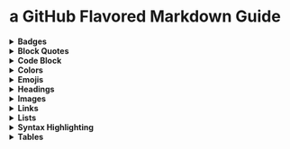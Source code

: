 # a GitHub Flavored Markdown Guide


<details>
  <summary><b>Badges</b></summary>

  [![Generic badge](https://img.shields.io/badge/generic-badge-<COLOR>.svg)](https://shields.io/)
  
  `[![Generic badge](https://img.shields.io/badge/generic-badge-<COLOR>.svg)](https://shields.io/)`
  
  [![Custom badge](https://img.shields.io/badge/custom-badge-FFB6C1.svg)](https://shields.io/)
  
  `[![Custom badge](https://img.shields.io/badge/custom-badge-FFB6C1.svg)](https://shields.io/)`

  _source: https://shields.io_
</details>


<details>
  <summary><b>Block Quotes</b></summary>
  
  > When citing two or more paragraphs, use block quotation format, even if the passage from the paragraphs is less than four lines. 
  >
  > This is an example of a Block Quote.
  
  ````
  > When citing two or more paragraphs, use block quotation format, even if the passage from the paragraphs is less than four lines. 
  >
  > This is an example of a Block Quote.
  ````

</details>


<details>
  <summary><b>Code Block</b></summary>

  ````javascript
  const hello = (name) => {
   return "Hello, " + name + "!"
  };
  
  hello("World");
  ````
  
  ````
    ````javascript
    const hello = (name) => {
     return "Hello, " + name + "!"
    };
  
    hello("World");
    ````
  ````

</details>


<details>
  <summary><b>Colors</b></summary>
  
  ![#f03c15](https://via.placeholder.com/15/f03c15/000000?text=+)  `![#f03c15](https://via.placeholder.com/15/f03c15/000000?text=+)`
  
  ![#c5f015](https://via.placeholder.com/15/c5f015/000000?text=+)  `![#c5f015](https://via.placeholder.com/15/c5f015/000000?text=+)`
  
  ![#1589F0](https://via.placeholder.com/15/1589F0/000000?text=+)  `![#1589F0](https://via.placeholder.com/15/1589F0/000000?text=+)`
  
</details>



<details>
  <summary><b>Emojis</b></summary>
  
  :tada: `:tada:`
  
  :bug: `:bug:`
  
  :rocket: `:rocket:`
  
  :truck: `:truck:`
  
  :pencil2: `:pencil2:`
  
  <a href='https://gist.github.com/rxaviers/7360908' target='_blank'>View a complete list here.</a>

</details>


<details>
  <summary><b>Headings</b></summary>

  # `# h1`
  ## `## h2`
  ### `### h3`
  #### `#### h4`
  ##### `##### h5`
  ###### `###### h6`

</details>


<details>
  <summary><b>Images</b></summary>

</details>


<details>
  <summary><b>Links</b></summary>
  
  [Standard Markdown Link to Google](http://google.com)
  
  `[Standard Markdown Link to Google](http://google.com)`
  
  <a href='http://google.com' target='_blank'>Open a new page to Google using inline HTML</a>
  
  `<a href='http://google.com' target='_blank'>Open a new page to Google using inline HTML</a>`

</details>


<details>
  <summary><b>Lists</b></summary>

</details>


<details>
  <summary><b>Syntax Highlighting</b></summary>

</details>



<details>
  <summary><b>Tables</b></summary>

</details>

